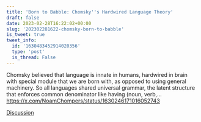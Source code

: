 ```yaml
---
title: 'Born to Babble: Chomsky''s Hardwired Language Theory'
draft: false
date: 2023-02-28T16:22:02+00:00
slug: '202302281622-chomsky-born-to-babble'
is_tweet: true
tweet_info:
  id: '1630483452914020356'
  type: 'post'
  is_thread: False
---
```




Chomsky believed that language is innate in humans, hardwired in brain with special module that we are born with, as opposed to using general machinery. So all languages shared universal grammar, the latent structure that enforces common denominator like having (noun, verb,… <https://x.com/NoamChompers/status/1630246171016052743>

[Discussion](https://x.com/sytelus/status/1630483452914020356)
